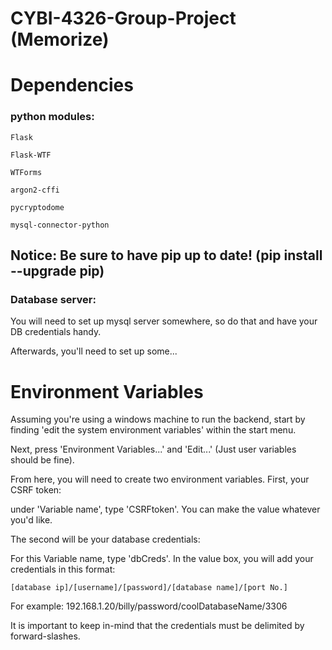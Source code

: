 # CYBI-4326-Group-Project (Memorize)


# Dependencies
### python modules:
    Flask

    Flask-WTF

    WTForms

    argon2-cffi

    pycryptodome

    mysql-connector-python

## Notice: Be sure to have pip up to date! (pip install --upgrade pip)
### Database server:
You will need to set up mysql server somewhere, so do that and have your DB credentials handy.

Afterwards, you'll need to set up some...
# Environment Variables
Assuming you're using a windows machine to run the backend, start by finding 'edit the system environment variables' within the start menu.

Next, press 'Environment Variables...' and 'Edit...' (Just user variables should be fine).

From here, you will need to create two environment variables. First, your CSRF token:

  under 'Variable name', type 'CSRFtoken'. You can make the value whatever you'd like.
  
The second will be your database credentials:

  For this Variable name, type 'dbCreds'. In the value box, you will add your credentials in this format: 
  
    [database ip]/[username]/[password]/[database name]/[port No.]
  
  For example: 192.168.1.20/billy/password/coolDatabaseName/3306
    
  It is important to keep in-mind that the credentials must be delimited by forward-slashes.
